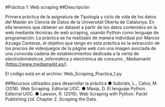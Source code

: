 #Práctica 1: Web scraping
##Descripción

Primera práctica de la asignatura de Tipología y ciclo de vida de los datos del Máster en Ciencia de Datos de la Universitat Oberta de Catalunya. En ella tenemos que obtener un dataset a partir de los datos contenidos en la web mediante técnicas de web scraping, usando Python como lenguaje de programación. La práctica se ha realizado de manera individual por Marcos Azuaga Canteras,  el objetivo que tengo en esta práctica es la extracción de los precios de videojuegos de la página web con una imagen asociada de una conocida cadena de establecimientos dedicada a la venta de electrodomésticos ,informática y electrónica de consumo , Mediamarkt (https://www.mediamarkt.es/).

El código está en el archivo: Web_Scraping_Practica_1.py 

##Recursos utilizados para desarrollar la práctica
● Subirats, L., Calvo, M. (2018). Web Scraping. Editorial UOC.
● Masip, D. El lenguaje Python. Editorial UOC.
● Lawson, R. (2015). Web Scraping with Python. Packt Publishing Ltd. Chapter 2.
Scraping the Data.
